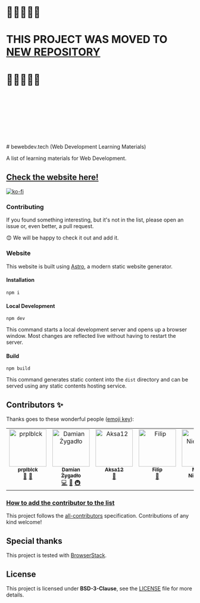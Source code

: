 # 🚧🚧🚧🚧🚧
# THIS PROJECT WAS MOVED TO [NEW REPOSITORY](https://github.com/goodideagiver/webdev-learning-materials-1)
# 🚧🚧🚧🚧🚧
<br/>
<br/>
<br/>
<br/>
<br/>
<br/>
<br/>
<br/>
# bewebdev.tech (Web Development Learning Materials)

A list of learning materials for Web Development.

## <a href="https://bewebdev.tech/">Check the website here!</a>

[![ko-fi](https://ko-fi.com/img/githubbutton_sm.svg)](https://ko-fi.com/J3J4761UB)

### Contributing

If you found something interesting, but it's not in the list, please open an issue or, even better, a pull request.

<p>😊 We will be happy to check it out and add it.</p>

### Website

This website is built using [Astro](https://astro.build/), a modern static website generator.

#### Installation

```
npm i
```

#### Local Development

```
npm dev
```

This command starts a local development server and opens up a browser window. Most changes are reflected live without having to restart the server.

#### Build

```
npm build
```

This command generates static content into the `dist` directory and can be served using any static contents hosting service.

## Contributors ✨

Thanks goes to these wonderful people ([emoji key](https://allcontributors.org/docs/en/emoji-key)):

<!-- ALL-CONTRIBUTORS-LIST:START - Do not remove or modify this section -->
<!-- prettier-ignore-start -->
<!-- markdownlint-disable -->
<table>
  <tbody>
    <tr>
      <td align="center" valign="top" width="14.28%"><a href="https://purpleblack.dev/"><img src="https://avatars.githubusercontent.com/u/55458485?v=4?s=100" width="100px;" alt="prplblck"/><br /><sub><b>prplblck</b></sub></a><br /><a href="https://github.com/NowYouKnowProgramming/webdev-learning-materials/commits?author=goodideagiver" title="Documentation">📖</a> <a href="#maintenance-goodideagiver" title="Maintenance">🚧</a></td>
      <td align="center" valign="top" width="14.28%"><a href="https://github.com/Willaiem"><img src="https://avatars.githubusercontent.com/u/25301582?v=4?s=100" width="100px;" alt="Damian Żygadło"/><br /><sub><b>Damian Żygadło</b></sub></a><br /><a href="https://github.com/NowYouKnowProgramming/webdev-learning-materials/commits?author=Willaiem" title="Code">💻</a> <a href="https://github.com/NowYouKnowProgramming/webdev-learning-materials/commits?author=Willaiem" title="Documentation">📖</a> <a href="#infra-Willaiem" title="Infrastructure (Hosting, Build-Tools, etc)">🚇</a></td>
      <td align="center" valign="top" width="14.28%"><a href="https://github.com/Aksa12"><img src="https://avatars.githubusercontent.com/u/41188167?v=4?s=100" width="100px;" alt="Aksa12"/><br /><sub><b>Aksa12</b></sub></a><br /><a href="#maintenance-Aksa12" title="Maintenance">🚧</a></td>
      <td align="center" valign="top" width="14.28%"><a href="https://github.com/skoczy01"><img src="https://avatars.githubusercontent.com/u/82238474?v=4?s=100" width="100px;" alt="Filip"/><br /><sub><b>Filip</b></sub></a><br /><a href="#maintenance-skoczy01" title="Maintenance">🚧</a></td>
      <td align="center" valign="top" width="14.28%"><a href="https://github.com/martindustry"><img src="https://avatars.githubusercontent.com/u/82864230?v=4?s=100" width="100px;" alt="Marcin Niemczyk"/><br /><sub><b>Marcin Niemczyk</b></sub></a><br /><a href="https://github.com/NowYouKnowProgramming/webdev-learning-materials/commits?author=martindustry" title="Documentation">📖</a></td>
      <td align="center" valign="top" width="14.28%"><a href="http://grzegorzpokorski.pl"><img src="https://avatars.githubusercontent.com/u/27455716?v=4?s=100" width="100px;" alt="Grzegorz Pokorski"/><br /><sub><b>Grzegorz Pokorski</b></sub></a><br /><a href="#a11y-grzegorzpokorski" title="Accessibility">️️️️♿️</a></td>
      <td align="center" valign="top" width="14.28%"><a href="https://github.com/getlaurekt"><img src="https://avatars.githubusercontent.com/u/58201840?v=4?s=100" width="100px;" alt="Muszkowy Potworek"/><br /><sub><b>Muszkowy Potworek</b></sub></a><br /><a href="https://github.com/NowYouKnowProgramming/webdev-learning-materials/commits?author=getlaurekt" title="Documentation">📖</a></td>
    </tr>
  </tbody>
</table>

<!-- markdownlint-restore -->
<!-- prettier-ignore-end -->

<!-- ALL-CONTRIBUTORS-LIST:END -->

### [How to add the contributor to the list](https://allcontributors.org/docs/en/bot/usage)

This project follows the [all-contributors](https://github.com/all-contributors/all-contributors) specification. Contributions of any kind welcome!

## Special thanks

<!-- This next line need to stay exactly as is. It is required for BrowserStack sponsorship. -->
This project is tested with [BrowserStack](https://www.browserstack.com/).

## License

This project is licensed under **BSD-3-Clause**, see the
[LICENSE](LICENSE) file for more details.
